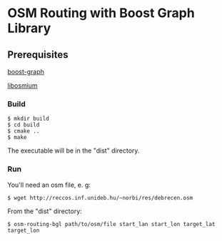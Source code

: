 # OSM Routing with Boost Graph Library

## Prerequisites

[boost-graph](http://www.boost.org/)

[libosmium](http://osmcode.org/libosmium/)

### Build

    $ mkdir build
    $ cd build
    $ cmake ..
    $ make

The executable will be in the "dist" directory.

### Run

You'll need an osm file, e. g:

    $ wget http://reccos.inf.unideb.hu/~norbi/res/debrecen.osm

From the "dist" directory:

    $ osm-routing-bgl path/to/osm/file start_lan start_lon target_lat target_lon
